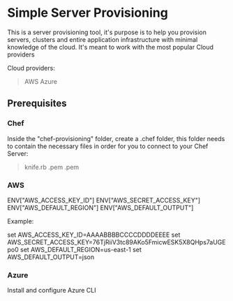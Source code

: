 Simple Server Provisioning
==========================
This is a server provisioning tool, it's purpose is to help you provision servers, clusters and entire application infrastructure with minimal knowledge of the cloud. It's meant to work with the most popular Cloud providers

Cloud providers:
> AWS
> Azure

Prerequisites
-------------

### Chef

Inside the "chef-provisioning" folder, create a .chef folder, this folder needs to contain the necessary files in order for you to connect to your Chef Server:

> knife.rb
> <validator>.pem
> <user>.pem

### AWS

ENV["AWS_ACCESS_KEY_ID"]
ENV["AWS_SECRET_ACCESS_KEY"]
ENV["AWS_DEFAULT_REGION"]
ENV["AWS_DEFAULT_OUTPUT"]

Example:

set AWS_ACCESS_KEY_ID=AAAABBBBCCCCDDDDEEEE
set AWS_SECRET_ACCESS_KEY=76TjRiiV3tc89AKo5FmicwESK5X8QHps7aUGEpo0
set AWS_DEFAULT_REGION=us-east-1
set AWS_DEFAULT_OUTPUT=json

### Azure


Install and configure Azure CLI
